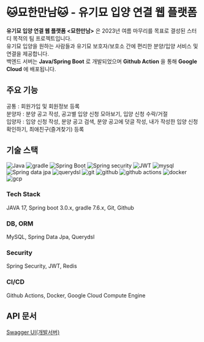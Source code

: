 # 🐱묘한만남🐱 - 유기묘 입양 연결 웹 플랫폼

**유기묘 입양 연결 웹 플랫폼 <묘한만남>** 은 2023년 여름 마무리를 목표로 결성된 스터디 목적의 팀 프로젝트입니다.  
유기묘 입양을 원하는 사람들과 유기묘 보호자/보호소 간에 편리한 분양/입양 서비스 및 연결을 제공합니다.  
백엔드 서버는 **Java/Spring Boot** 로 개발되었으며 **Github Action** 을 통해 **Google Cloud** 에 배포됩니다.  

## 주요 기능
공통 : 회원가입 및 회원정보 등록  
분양자 : 분양 공고 작성, 공고별 입양 신청 모아보기, 입양 신청 수락/거절  
입양자 : 입양 신청 작성, 분양 공고 검색, 분양 공고에 덧글 작성, 내가 작성한 입양 신청 확인하기, 최애친구(즐겨찾기) 등록  
  
## 기술 스택
![Java](https://img.shields.io/badge/Java-007396?style=for-the-badge&logo=java&logoColor=white&style=ShieldStyle)
![gradle](https://img.shields.io/badge/Gradle-02303A?style=for-the-badge&logo=gradle&logoColor=white&style=ShieldStyle)
![Spring Boot](https://img.shields.io/badge/Spring&nbsp;Boot-6DB33F?style=for-the-badge&logo=springboot&logoColor=white&style=ShieldStyle)
![Spring security](https://img.shields.io/badge/Spring&nbsp;Security-6DB33F?style=for-the-badge&logo=springsecurity&logoColor=white&style=ShieldStyle)
![JWT](https://img.shields.io/badge/JSON&nbsp;Web&nbsp;Tokens-000000?style=for-the-badge&logo=jsonwebtokens&logoColor=white&style=ShieldStyle)
![mysql](https://img.shields.io/badge/MySQL-4479A1?style=for-the-badge&logo=mysql&logoColor=white&style=ShieldStyle)
![Spring data jpa](https://img.shields.io/badge/Spring&nbsp;Data&nbsp;Jpa-6DB33F?style=for-the-badge&logoColor=white&style=ShieldStyle)
![querydsl](https://img.shields.io/badge/QueryDSL-7957D5?style=flat&logo=&logoColor=white)
![git](https://img.shields.io/badge/Git-F05032?style=for-the-badge&logo=git&logoColor=white&style=ShieldStyle)
![github](https://img.shields.io/badge/GitHub-181717?style=for-the-badge&logo=github&logoColor=white&style=ShieldStyle)
![github actions](https://img.shields.io/badge/GitHub&nbsp;Actions-2088FF?style=for-the-badge&logo=githubactions&logoColor=white&style=ShieldStyle)
![docker](https://img.shields.io/badge/Docker-2496ED?style=for-the-badge&logo=docker&logoColor=white&style=ShieldStyle)
![gcp](https://img.shields.io/badge/GCP-4285F4?style=for-the-badge&logo=googlecloud&logoColor=white&style=ShieldStyle)

### Tech Stack
JAVA 17, Spring boot 3.0.x, gradle 7.6.x, Git, Github
### DB, ORM
MySQL, Spring Data Jpa, Querydsl
### Security
Spring Security, JWT, Redis
### CI/CD
Github Actions, Docker, Google Cloud Compute Engine

## API 문서
[Swagger UI(개발서버)](http://34.125.176.70:8080/swagger-ui/index.html)


<!--
화면 예시

-->
